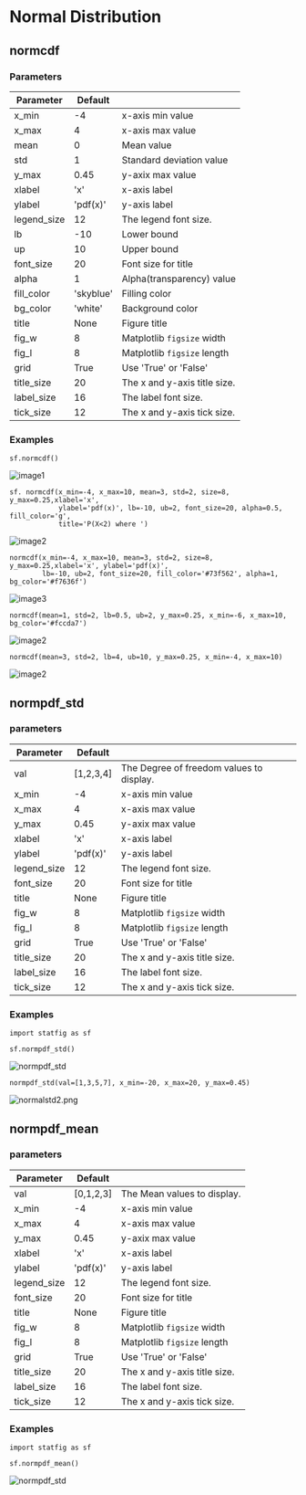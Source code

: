 # Normal Distribution

## normcdf

### Parameters

| Parameter   | Default   |                              |
| ----------- | --------- | ---------------------------- |
| x_min       | -4        | x-axis min value             |
| x_max       | 4         | x-axis max value             |
| mean        | 0         | Mean value                   |
| std         | 1         | Standard deviation value     |
| y_max       | 0.45      | y-axix max value             |
| xlabel      | 'x'       | x-axis label                 |
| ylabel      | 'pdf(x)'  | y-axis label                 |
| legend_size | 12        | The legend font size.        |
| lb          | -10       | Lower bound                  |
| up          | 10        | Upper bound                  |
| font_size   | 20        | Font size for title          |
| alpha       | 1         | Alpha(transparency) value    |
| fill_color  | 'skyblue' | Filling color                |
| bg_color    | 'white'   | Background color             |
| title       | None      | Figure title                 |
| fig_w       | 8         | Matplotlib `figsize` width   |
| fig_l       | 8         | Matplotlib `figsize` length  |
| grid        | True      | Use 'True' or 'False'        |
| title_size  | 20        | The x and y-axis title size. |
| label_size  | 16        | The label font size.         |
| tick_size   | 12        | The x and y-axis tick size.  |

### Examples

```
sf.normcdf()
```
![image1](https://raw.githubusercontent.com/shinokada/statsfig/master/image/normcdf.png)
```
sf. normcdf(x_min=-4, x_max=10, mean=3, std=2, size=8, y_max=0.25,xlabel='x',
            ylabel='pdf(x)', lb=-10, ub=2, font_size=20, alpha=0.5, fill_color='g',
            title='P(X<2) where ')
```

![image2](https://raw.githubusercontent.com/shinokada/statsfig/master/image/normcdf2.png)

```
normcdf(x_min=-4, x_max=10, mean=3, std=2, size=8, y_max=0.25,xlabel='x', ylabel='pdf(x)',
        lb=-10, ub=2, font_size=20, fill_color='#73f562', alpha=1, bg_color='#f7636f')
```

![image3](https://raw.githubusercontent.com/shinokada/statsfig/master/image/normcdf3.png)

```
normcdf(mean=1, std=2, lb=0.5, ub=2, y_max=0.25, x_min=-6, x_max=10, bg_color='#fccda7')
```

![image2](https://raw.githubusercontent.com/shinokada/statsfig/master/image/normcdf4.png)

```
normcdf(mean=3, std=2, lb=4, ub=10, y_max=0.25, x_min=-4, x_max=10)
```

![image2](https://raw.githubusercontent.com/shinokada/statsfig/master/image/normcdf5.png)

## normpdf_std

### parameters

| Parameter   | Default   |                                          |
| ----------- | --------- | ---------------------------------------- |
| val         | [1,2,3,4] | The Degree of freedom values to display. |
| x_min       | -4        | x-axis min value                         |
| x_max       | 4         | x-axis max value                         |
| y_max       | 0.45      | y-axix max value                         |
| xlabel      | 'x'       | x-axis label                             |
| ylabel      | 'pdf(x)'  | y-axis label                             |
| legend_size | 12        | The legend font size.                    |
| font_size   | 20        | Font size for title                      |
| title       | None      | Figure title                             |
| fig_w       | 8         | Matplotlib `figsize` width               |
| fig_l       | 8         | Matplotlib `figsize` length              |
| grid        | True      | Use 'True' or 'False'                    |
| title_size  | 20        | The x and y-axis title size.             |
| label_size  | 16        | The label font size.                     |
| tick_size   | 12        | The x and y-axis tick size.              |

### Examples

```
import statfig as sf

sf.normpdf_std()
```

![normpdf_std](https://raw.githubusercontent.com/shinokada/statsfig/master/image/normpdf_std.png)

```
normpdf_std(val=[1,3,5,7], x_min=-20, x_max=20, y_max=0.45)
```

![normalstd2.png](/Users/shinokada/pythonproject/statsfig/statsfig-python/image/nomalstd2.png)

## normpdf_mean

### parameters

| Parameter   | Default   |                              |
| ----------- | --------- | ---------------------------- |
| val         | [0,1,2,3] | The Mean values to display.  |
| x_min       | -4        | x-axis min value             |
| x_max       | 4         | x-axis max value             |
| y_max       | 0.45      | y-axix max value             |
| xlabel      | 'x'       | x-axis label                 |
| ylabel      | 'pdf(x)'  | y-axis label                 |
| legend_size | 12        | The legend font size.        |
| font_size   | 20        | Font size for title          |
| title       | None      | Figure title                 |
| fig_w       | 8         | Matplotlib `figsize` width   |
| fig_l       | 8         | Matplotlib `figsize` length  |
| grid        | True      | Use 'True' or 'False'        |
| title_size  | 20        | The x and y-axis title size. |
| label_size  | 16        | The label font size.         |
| tick_size   | 12        | The x and y-axis tick size.  |

### Examples

```
import statfig as sf

sf.normpdf_mean()
```

![normpdf_std](https://raw.githubusercontent.com/shinokada/statsfig/master/image/normpdf_mean.png)